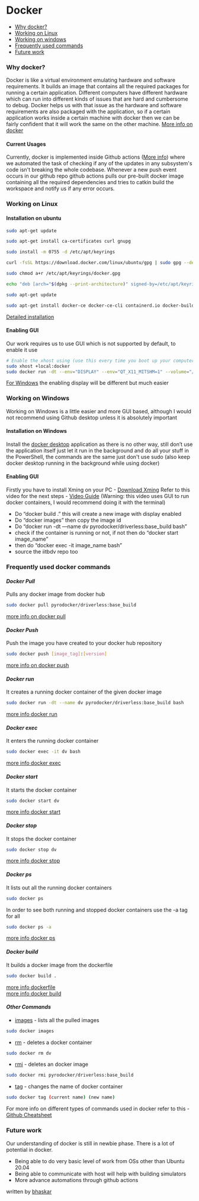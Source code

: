# Docker

* [Why docker?](#why-docker)
* [Working on Linux](#working-on-linux)
* [Working on windows](#working-on-windows)
* [Frequently used commands](#frequently-used-docker-commands)
* [Future work](#future-work)


### Why docker?
Docker is like a virtual environment emulating hardware and software requirements. It builds an image that contains all the required packages for running a certain application. Different computers have different hardware which can run into different kinds of issues that are hard and cumbersome to debug. Docker helps us with that issue as the hardware and software requirements are also packaged with the application, so if a certain application works inside a certain machine with docker then we can be fairly confident that it will work the same on the other machine.
[More info on docker](https://www.docker.com/what-docker#copy1) 

#### Current Usages
Currently, docker is implemented inside Github actions ([More info](https://github.com/features/actions)) where we automated the task of checking if any of the updates in any subsystem's code isn't breaking the whole codebase. Whenever a new push event occurs in our github repo github actions pulls our pre-built docker image containing all the required dependencies and tries to catkin build the workspace and notify us if any error occurs.

### Working on Linux
#### Installation on ubuntu
```sh
sudo apt-get update

sudo apt-get install ca-certificates curl gnupg

sudo install -m 0755 -d /etc/apt/keyrings

curl -fsSL https://download.docker.com/linux/ubuntu/gpg | sudo gpg --dearmor -o /etc/apt/keyrings/docker.gpg

sudo chmod a+r /etc/apt/keyrings/docker.gpg

echo "deb [arch="$(dpkg --print-architecture)" signed-by=/etc/apt/keyrings/docker.gpg] https://download.docker.com/linux/ubuntu "$(. /etc/os-release && echo "$VERSION_CODENAME")" stable" | sudo tee /etc/apt/sources.list.d/docker.list > /dev/null

sudo apt-get update

sudo apt-get install docker-ce docker-ce-cli containerd.io docker-buildx-plugin docker-compose-plugin
```
[Detailed installation](https://docs.docker.com/engine/install/ubuntu/)
#### Enabling GUI
Our work requires us to use GUI which is not supported by default, to enable it use
```sh
# Enable the xhost using (use this every time you boot up your computer)
sudo xhost +local:docker
sudo docker run -dt --env="DISPLAY" --env="QT_X11_MITSHM=1" --volume="/tmp/.X11-unix:/tmp/.X11-unix:rw" --device=/dev/dri:/dev/dri --name dv (image name) bash
```
[For Windows](#installation-on-windows) the enabling display will be different but much easier 

### Working on Windows
Working on Windows is a little easier and more GUI based, although I would not recommend using Github desktop unless it is absolutely important 
#### Installation on Windows
Install the [docker desktop](https://docs.docker.com/desktop/install/windows-install/) application as there is no other way, still don’t use the application itself just let it run in the background and do all your stuff in the PowerShell, the commands are the same just don't use sudo (also keep docker desktop running in the background while using docker)
#### Enabling GUI
Firstly you have to install Xming on your PC - [Download Xming](https://sourceforge.net/projects/xming/)
Refer to this video for the next steps - [Video Guide](https://youtu.be/BDilFZ9C9mw?t=23) (Warning: this video uses GUI to run docker containers, I would recommend doing it with the terminal)
- Do “docker build .” this will create a new image with display enabled
- Do “docker images” then copy the image id
- Do “docker run -dt —name dv pyrodocker/driverless:base_build bash”
- check if the container is running or not, if not then do “docker start image_name”
- then do “docker exec -it image_name bash”
- source the iitbdv repo too

### Frequently used docker commands

#### *Docker Pull*
Pulls any docker image from docker hub
```sh
sudo docker pull pyrodocker/driverless:base_build
```
[more info on docker pull](https://docs.docker.com/engine/reference/commandline/pull)


#### *Docker Push*
Push the image you have created to your docker hub repository
```sh
sudo docker push [image_tag]:[version]
```
[more info on docker push](https://docs.docker.com/engine/reference/commandline/push)


#### *Docker run*
It creates a running docker container of the given docker image
```sh
sudo docker run -dt --name dv pyrodocker/driverless:base_build bash
```
[more info docker run](https://docs.docker.com/engine/reference/commandline/run)


#### *Docker exec*
It enters the running docker container
```sh
sudo docker exec -it dv bash
```
[more info docker exec](https://docs.docker.com/engine/reference/commandline/exec)


#### *Docker start*
It starts the docker container
```sh
sudo docker start dv
```
[more info docker start](https://docs.docker.com/engine/reference/commandline/start)


#### *Docker stop*
It stops the docker container
```sh
sudo docker stop dv
```
[more info docker stop](https://docs.docker.com/engine/reference/commandline/stop)


#### *Docker ps*
It lists out all the running docker containers
```sh
sudo docker ps
```
In order to see both running and stopped docker containers use the -a tag for all
```sh
sudo docker ps -a
```
[more info docker ps](https://docs.docker.com/engine/reference/commandline/ps)


#### *Docker build*
It builds a docker image from the dockerfile
```sh
sudo docker build .
```
[more info dockerfile](https://docs.docker.com/engine/reference/builder/) \
[more info docker build](https://docs.docker.com/engine/reference/commandline/build)


#### *Other Commands*
* [images](https://docs.docker.com/engine/reference/commandline/images) - lists all the pulled images
```sh
sudo docker images 
```

* [rm](https://docs.docker.com/engine/reference/commandline/rm) - deletes a docker container
```sh
sudo docker rm dv
```

* [rmi](https://docs.docker.com/engine/reference/commandline/rmi) - deletes an docker image
```sh
sudo docker rmi pyrodocker/driverless:base_build
```

* [tag](https://docs.docker.com/engine/reference/commandline/tag) - changes the name of docker container
```sh
sudo docker tag (current name) (new name)
```

For more info on different types of commands used in docker refer to this -
[Github Cheatsheet](https://github.com/wsargent/docker-cheat-sheet)

### Future work
Our understanding of docker is still in newbie phase. There is a lot of potential in docker.
- Being able to do very basic level of work from OSs other than Ubuntu 20.04
- Being able to communicate with host will help with building simulators
- More advance automations through github actions

written by [bhaskar](https://github.com/PyroSage)